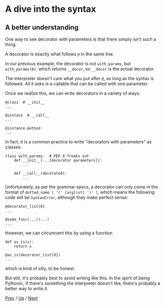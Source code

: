 # A dive into the syntax

## A better understanding

One way to see decorator with parameters is that there simply isn't such a thing.

A decorator is exactly what follows `@` in the same line.

In our previous example, the decorator is not `with_params`,
but `with_params(0)`, which returns `__decor`,
so `__decor` is the actual decorator.

The interpreter doesn't care what you put after `@`, as long as the syntax is followed.
All it asks is a callable that can be called with one parameter.

Once we realize this, we can write decorators in a variety of ways:

    @clazz  # __init__
    ...

    @instace  # __call__
    ...

    @instance.method
    ...

In fact, it is a common practice to write "decorators with parameters" as classes:

    class with_params:  # PEP 8 freaks out
        def __init__(...[decorator parameters]):
            ...

        def __call__(decorated):
            ...

Unfortunately, as per the grammar specs,
a decorator can only come in the format of `dotted_name [ '(' [arglist] ')' ]`,
which means the following code will be `SyntaxError`, although they make perfect sense:

    @decorator_list[0]
    ...

    @some_func(...)(...)
    ...

However, we can circumvent this by using a function

    def as_is(x):
        return x

    @as_is(decorator_list[0])
    ...

which is kind of silly, to be honest.

But still, it's probably best to avoid writing like this.
In the spirit of being Pythonic, if there's something the interpreter doesn't like,
there's probably a better way to write it.

[Prev](../2-params/README.md) /
[Up](../README.md) /
[Next](../4-order/README.md)
